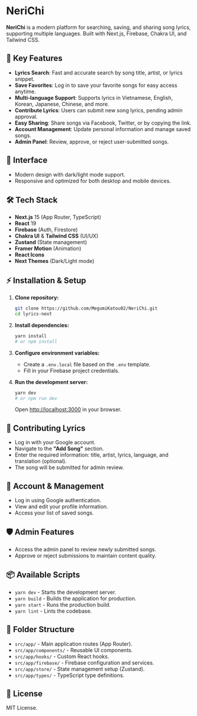 # NeriChi

**NeriChi** is a modern platform for searching, saving, and sharing song lyrics, supporting multiple languages. Built with Next.js, Firebase, Chakra UI, and Tailwind CSS.

## 🌟 Key Features

- **Lyrics Search**: Fast and accurate search by song title, artist, or lyrics snippet.
- **Save Favorites**: Log in to save your favorite songs for easy access anytime.
- **Multi-language Support**: Supports lyrics in Vietnamese, English, Korean, Japanese, Chinese, and more.
- **Contribute Lyrics**: Users can submit new song lyrics, pending admin approval.
- **Easy Sharing**: Share songs via Facebook, Twitter, or by copying the link.
- **Account Management**: Update personal information and manage saved songs.
- **Admin Panel**: Review, approve, or reject user-submitted songs.

## 🎨 Interface

- Modern design with dark/light mode support.
- Responsive and optimized for both desktop and mobile devices.

## 🛠️ Tech Stack

- **Next.js** 15 (App Router, TypeScript)
- **React** 19
- **Firebase** (Auth, Firestore)
- **Chakra UI** & **Tailwind CSS** (UI/UX)
- **Zustand** (State management)
- **Framer Motion** (Animation)
- **React Icons**
- **Next Themes** (Dark/Light mode)

## ⚡️ Installation & Setup

1. **Clone repository:**

   ```bash
   git clone https://github.com/MegumiKatou02/NeriChi.git
   cd lyrics-next
   ```

2. **Install dependencies:**

   ```bash
   yarn install
   # or npm install
   ```

3. **Configure environment variables:**

   - Create a `.env.local` file based on the `.env` template.
   - Fill in your Firebase project credentials.

4. **Run the development server:**
   ```bash
   yarn dev
   # or npm run dev
   ```
   Open [http://localhost:3000](http://localhost:3000) in your browser.

## 📝 Contributing Lyrics

- Log in with your Google account.
- Navigate to the **"Add Song"** section.
- Enter the required information: title, artist, lyrics, language, and translation (optional).
- The song will be submitted for admin review.

## 👤 Account & Management

- Log in using Google authentication.
- View and edit your profile information.
- Access your list of saved songs.

## 🛡️ Admin Features

- Access the admin panel to review newly submitted songs.
- Approve or reject submissions to maintain content quality.

## 📦 Available Scripts

- `yarn dev` - Starts the development server.
- `yarn build` - Builds the application for production.
- `yarn start` - Runs the production build.
- `yarn lint` - Lints the codebase.

## 📁 Folder Structure

- `src/app/` - Main application routes (App Router).
- `src/app/components/` - Reusable UI components.
- `src/app/hooks/` - Custom React hooks.
- `src/app/firebase/` - Firebase configuration and services.
- `src/app/store/` - State management setup (Zustand).
- `src/app/types/` - TypeScript type definitions.

## 📝 License

MIT License.
